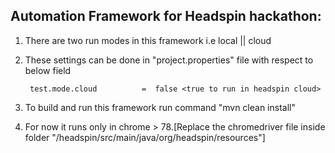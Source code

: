 Automation Framework for Headspin hackathon:
---------------------------------------------

1. There are two run modes in this framework i.e local || cloud

2. These settings can be done in "project.properties" file with respect to below field
        
        test.mode.cloud          =  false <true to run in headspin cloud>
        
3. To build and run this framework run command "mvn clean install"

4. For now it runs only in chrome > 78.[Replace the chromedriver file inside 
   folder "/headspin/src/main/java/org/headspin/resources"]